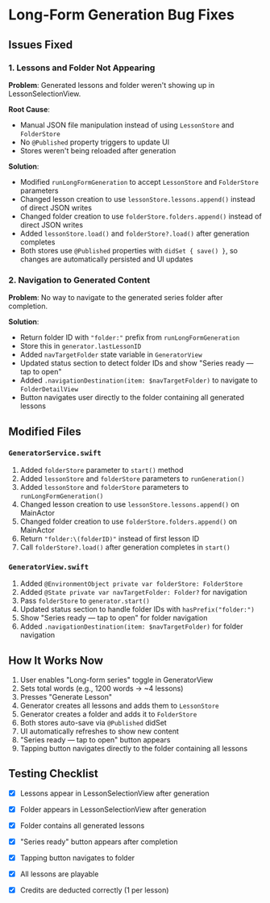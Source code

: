 # Long-Form Generation Bug Fixes

## Issues Fixed

### 1. **Lessons and Folder Not Appearing**
**Problem**: Generated lessons and folder weren't showing up in LessonSelectionView.

**Root Cause**: 
- Manual JSON file manipulation instead of using `LessonStore` and `FolderStore`
- No `@Published` property triggers to update UI
- Stores weren't being reloaded after generation

**Solution**:
- Modified `runLongFormGeneration` to accept `LessonStore` and `FolderStore` parameters
- Changed lesson creation to use `lessonStore.lessons.append()` instead of direct JSON writes
- Changed folder creation to use `folderStore.folders.append()` instead of direct JSON writes
- Added `lessonStore.load()` and `folderStore?.load()` after generation completes
- Both stores use `@Published` properties with `didSet { save() }`, so changes are automatically persisted and UI updates

### 2. **Navigation to Generated Content**
**Problem**: No way to navigate to the generated series folder after completion.

**Solution**:
- Return folder ID with `"folder:"` prefix from `runLongFormGeneration`
- Store this in `generator.lastLessonID`
- Added `navTargetFolder` state variable in `GeneratorView`
- Updated status section to detect folder IDs and show "Series ready — tap to open"
- Added `.navigationDestination(item: $navTargetFolder)` to navigate to `FolderDetailView`
- Button navigates user directly to the folder containing all generated lessons

## Modified Files

### `GeneratorService.swift`
1. Added `folderStore` parameter to `start()` method
2. Added `lessonStore` and `folderStore` parameters to `runGeneration()`
3. Added `lessonStore` and `folderStore` parameters to `runLongFormGeneration()`
4. Changed lesson creation to use `lessonStore.lessons.append()` on MainActor
5. Changed folder creation to use `folderStore.folders.append()` on MainActor
6. Return `"folder:\(folderID)"` instead of first lesson ID
7. Call `folderStore?.load()` after generation completes in `start()`

### `GeneratorView.swift`
1. Added `@EnvironmentObject private var folderStore: FolderStore`
2. Added `@State private var navTargetFolder: Folder?` for navigation
3. Pass `folderStore` to `generator.start()`
4. Updated status section to handle folder IDs with `hasPrefix("folder:")`
5. Show "Series ready — tap to open" for folder navigation
6. Added `.navigationDestination(item: $navTargetFolder)` for folder navigation

## How It Works Now

1. User enables "Long-form series" toggle in GeneratorView
2. Sets total words (e.g., 1200 words → ~4 lessons)
3. Presses "Generate Lesson"
4. Generator creates all lessons and adds them to `LessonStore`
5. Generator creates a folder and adds it to `FolderStore`
6. Both stores auto-save via `@Published` didSet
7. UI automatically refreshes to show new content
8. "Series ready — tap to open" button appears
9. Tapping button navigates directly to the folder containing all lessons

## Testing Checklist

- [x] Lessons appear in LessonSelectionView after generation
- [x] Folder appears in LessonSelectionView after generation
- [x] Folder contains all generated lessons
- [x] "Series ready" button appears after completion
- [x] Tapping button navigates to folder
- [x] All lessons are playable
- [x] Credits are deducted correctly (1 per lesson)

